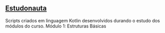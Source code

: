 ## [Estudonauta](https://www.estudonauta.com/)
 
Scripts criados em linguagem Kotlin desenvolvidos durando o estudo dos módulos do curso.
Módulo 1: Estruturas Básicas
